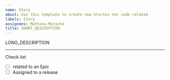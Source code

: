 ```yaml
---
name: Story
about: Use this template to create new Stories not code related
labels: Story
assignees: Mathieu-Marache
title: SHORT_DESCRIPTION
---
```


LONG_DESCRIPTION

---
Check list

- [ ] related to an Epic
- [ ] Assigned to a release

<!--

  Replace SHORT_DESCRIPTION with a short description of the work item and LONG_DESCRIPTION with a detailed explanation of the work to do.

  Make sure that each check list item is done (via ZenHub extension).

-->
